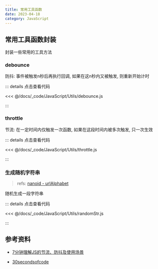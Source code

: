 ```yaml
---
title: 常用工具函数
date: 2023-04-18
category: JavaScript
---
```


## 常用工具函数封装

封装一些常用的工具方法

### debounce

防抖: 事件被触发n秒后再执行回调, 如果在这n秒内又被触发, 则重新开始计时

::: details 点击查看代码

<<< @/docs/_code/JavaScript/Utils/debounce.js

:::

<!-- 点击查看[测试示例](/_code/JavaScript/Utils/index.test.html)代码 -->

### throttle

节流: 在一定时间内仅触发一次函数, 如果在这段时间内被多次触发, 只一次生效

::: details 点击查看代码

<<< @/docs/_code/JavaScript/Utils/throttle.js

:::

### 生成随机字符串

> refs: [nanoid - urlAlphabet](https://github.com/ai/nanoid/blob/950dbdaefef465cc6925c6ec596b3478233a1c2d/url-alphabet/index.js)

随机生成一段字符串

::: details 点击查看代码

<<< @/docs/_code/JavaScript/Utils/randomStr.js

:::

## 参考资料

- [7分钟理解JS的节流、防抖及使用场景](https://juejin.cn/post/6844903669389885453)

- [30secondsofcode](https://www.30secondsofcode.org/js/)
